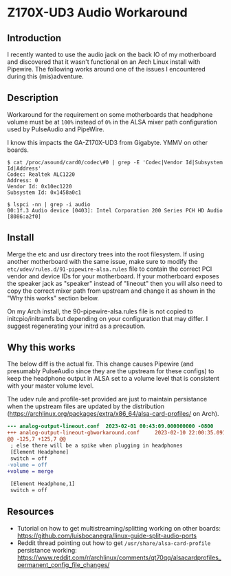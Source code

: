 # Z170X-UD3 Audio Workaround

## Introduction

I recently wanted to use the audio jack on the back IO of my motherboard and discovered that it wasn't functional on an Arch Linux install with Pipewire. The following works around one of the issues I encountered during this (mis)adventure.

## Description

Workaround for the requirement on some motherboards that headphone volume must be at `100%` instead of `0%` in the ALSA mixer path configuration used by PulseAudio and PipeWire.

I know this impacts the GA-Z170X-UD3 from Gigabyte. YMMV on other boards.

```
$ cat /proc/asound/card0/codec\#0 | grep -E 'Codec|Vendor Id|Subsystem Id|Address' 
Codec: Realtek ALC1220
Address: 0
Vendor Id: 0x10ec1220
Subsystem Id: 0x1458a0c1

$ lspci -nn | grep -i audio
00:1f.3 Audio device [0403]: Intel Corporation 200 Series PCH HD Audio [8086:a2f0]
```

## Install

Merge the etc and usr directory trees into the root filesystem. If using another motherboard with the same issue, make sure to modify the `etc/udev/rules.d/91-pipewire-alsa.rules` file to contain the correct PCI vendor and device IDs for your motherboard. If your motherboard exposes the speaker jack as "speaker" instead of "lineout" then you will also need to copy the correct mixer path from upstream and change it as shown in the "Why this works" section below.

On my Arch install, the 90-pipewire-alsa.rules file is not copied to initcpio/initramfs but depending on your configuration that may differ. I suggest regenerating your initrd as a precaution.

## Why this works

The below diff is the actual fix. This change causes Pipewire (and presumably PulseAudio since they are the upstream for these configs) to keep the headphone output in ALSA set to a volume level that is consistent with your master volume level.

The udev rule and profile-set provided are just to maintain persistance when the upstream files are updated by the distribution (https://archlinux.org/packages/extra/x86_64/alsa-card-profiles/ on Arch).

```diff
--- analog-output-lineout.conf  2023-02-01 00:43:09.000000000 -0800
+++ analog-output-lineout-gbworkaround.conf     2023-02-10 22:00:35.091669684 -0800
@@ -125,7 +125,7 @@
 ; else there will be a spike when plugging in headphones
 [Element Headphone]
 switch = off
-volume = off
+volume = merge
 
 [Element Headphone,1]
 switch = off
```

## Resources

- Tutorial on how to get multistreaming/splitting working on other boards: https://github.com/luisbocanegra/linux-guide-split-audio-ports
- Reddit thread pointing out how to get `/usr/share/alsa-card-profile` persistance working: https://www.reddit.com/r/archlinux/comments/qt70qq/alsacardprofiles_permanent_config_file_changes/

